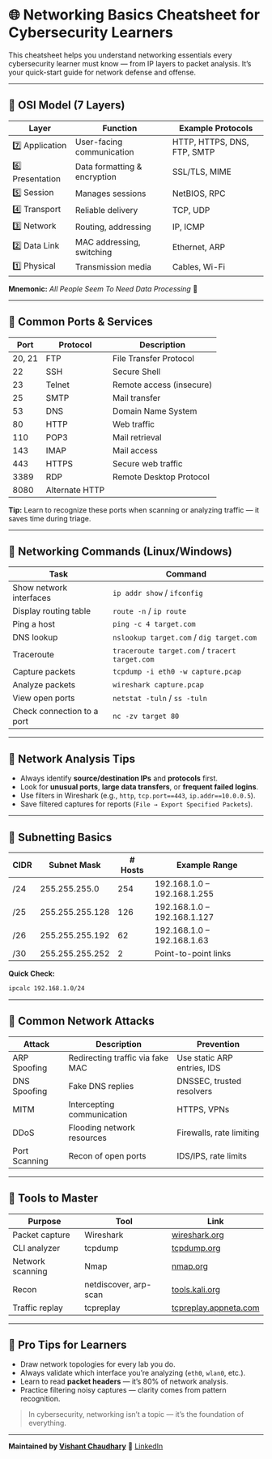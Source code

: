 # 🌐 Networking Basics Cheatsheet for Cybersecurity Learners

This cheatsheet helps you understand networking essentials every cybersecurity learner must know — from IP layers to packet analysis. It’s your quick-start guide for network defense and offense.

---

## 🧭 OSI Model (7 Layers)

| Layer            | Function                     | Example Protocols           |
| ---------------- | ---------------------------- | --------------------------- |
| 7️⃣ Application  | User-facing communication    | HTTP, HTTPS, DNS, FTP, SMTP |
| 6️⃣ Presentation | Data formatting & encryption | SSL/TLS, MIME               |
| 5️⃣ Session      | Manages sessions             | NetBIOS, RPC                |
| 4️⃣ Transport    | Reliable delivery            | TCP, UDP                    |
| 3️⃣ Network      | Routing, addressing          | IP, ICMP                    |
| 2️⃣ Data Link    | MAC addressing, switching    | Ethernet, ARP               |
| 1️⃣ Physical     | Transmission media           | Cables, Wi-Fi               |

**Mnemonic:** *All People Seem To Need Data Processing* 🧠

---

## 🔢 Common Ports & Services

| Port   | Protocol       | Description              |
| ------ | -------------- | ------------------------ |
| 20, 21 | FTP            | File Transfer Protocol   |
| 22     | SSH            | Secure Shell             |
| 23     | Telnet         | Remote access (insecure) |
| 25     | SMTP           | Mail transfer            |
| 53     | DNS            | Domain Name System       |
| 80     | HTTP           | Web traffic              |
| 110    | POP3           | Mail retrieval           |
| 143    | IMAP           | Mail access              |
| 443    | HTTPS          | Secure web traffic       |
| 3389   | RDP            | Remote Desktop Protocol  |
| 8080   | Alternate HTTP |                          |

**Tip:** Learn to recognize these ports when scanning or analyzing traffic — it saves time during triage.

---

## 🧰 Networking Commands (Linux/Windows)

| Task                       | Command                                        |
| -------------------------- | ---------------------------------------------- |
| Show network interfaces    | `ip addr show` / `ifconfig`                    |
| Display routing table      | `route -n` / `ip route`                        |
| Ping a host                | `ping -c 4 target.com`                         |
| DNS lookup                 | `nslookup target.com` / `dig target.com`       |
| Traceroute                 | `traceroute target.com` / `tracert target.com` |
| Capture packets            | `tcpdump -i eth0 -w capture.pcap`              |
| Analyze packets            | `wireshark capture.pcap`                       |
| View open ports            | `netstat -tuln` / `ss -tuln`                   |
| Check connection to a port | `nc -zv target 80`                             |

---

## 📡 Network Analysis Tips

* Always identify **source/destination IPs** and **protocols** first.
* Look for **unusual ports**, **large data transfers**, or **frequent failed logins**.
* Use filters in Wireshark (e.g., `http`, `tcp.port==443`, `ip.addr==10.0.0.5`).
* Save filtered captures for reports (`File → Export Specified Packets`).

---

## 🧩 Subnetting Basics

| CIDR | Subnet Mask     | # Hosts | Example Range               |
| ---- | --------------- | ------- | --------------------------- |
| /24  | 255.255.255.0   | 254     | 192.168.1.0 – 192.168.1.255 |
| /25  | 255.255.255.128 | 126     | 192.168.1.0 – 192.168.1.127 |
| /26  | 255.255.255.192 | 62      | 192.168.1.0 – 192.168.1.63  |
| /30  | 255.255.255.252 | 2       | Point-to-point links        |

**Quick Check:**

```bash
ipcalc 192.168.1.0/24
```

---

## 🔐 Common Network Attacks

| Attack        | Description                      | Prevention                  |
| ------------- | -------------------------------- | --------------------------- |
| ARP Spoofing  | Redirecting traffic via fake MAC | Use static ARP entries, IDS |
| DNS Spoofing  | Fake DNS replies                 | DNSSEC, trusted resolvers   |
| MITM          | Intercepting communication       | HTTPS, VPNs                 |
| DDoS          | Flooding network resources       | Firewalls, rate limiting    |
| Port Scanning | Recon of open ports              | IDS/IPS, rate limits        |

---

## 📘 Tools to Master

| Purpose          | Tool                  | Link                                                   |
| ---------------- | --------------------- | ------------------------------------------------------ |
| Packet capture   | Wireshark             | [wireshark.org](https://www.wireshark.org)             |
| CLI analyzer     | tcpdump               | [tcpdump.org](https://www.tcpdump.org)                 |
| Network scanning | Nmap                  | [nmap.org](https://nmap.org)                           |
| Recon            | netdiscover, arp-scan | [tools.kali.org](https://tools.kali.org)               |
| Traffic replay   | tcpreplay             | [tcpreplay.appneta.com](https://tcpreplay.appneta.com) |

---

## 🧠 Pro Tips for Learners

* Draw network topologies for every lab you do.
* Always validate which interface you’re analyzing (`eth0`, `wlan0`, etc.).
* Learn to read **packet headers** — it’s 80% of network analysis.
* Practice filtering noisy captures — clarity comes from pattern recognition.

> In cybersecurity, networking isn’t a topic — it’s the foundation of everything.

---

**Maintained by [Vishant Chaudhary](https://github.com/im-vishu)**
💼 [LinkedIn](https://www.linkedin.com/in/vishant--chaudhary)
